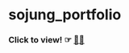 # sojung_portfolio
### Click to view! ☞ <a href="https://kaia-dan.github.io/sojung_portfolio/ " target="_blank">🌌🌟 </a>
